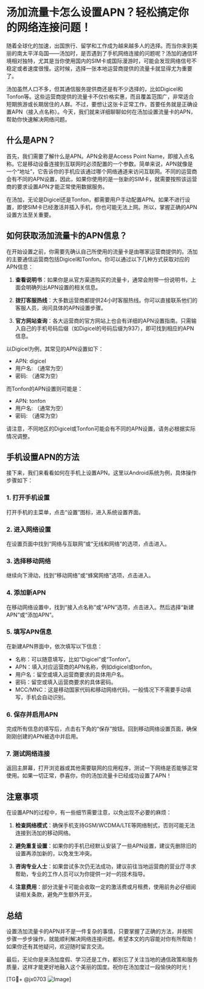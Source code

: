 # 汤加流量卡怎么设置APN？轻松搞定你的网络连接问题！

随着全球化的加速，出国旅行、留学和工作成为越来越多人的选择。而当你来到美丽的南太平洋岛国——汤加时，是否遇到了手机网络连接的问题呢？汤加的通信环境相对独特，尤其是当你使用国内的SIM卡或国际漫游时，可能会发现网络信号不稳定或者速度很慢。这时候，选择一张本地运营商提供的流量卡就显得尤为重要了。

汤加虽然人口不多，但其通信服务提供商还是有不少选择的，比如Digicel和Tonfon等。这些运营商提供的流量卡不仅价格实惠，而且覆盖范围广，非常适合短期旅游或长期居住的人群。不过，要想让这张卡正常工作，首要任务就是正确设置APN（接入点名称）。今天，我们就来详细聊聊如何在汤加设置流量卡的APN，帮助你快速解决网络问题。

## 什么是APN？

首先，我们需要了解什么是APN。APN全称是Access Point Name，即接入点名称。它是移动设备连接到互联网时必须配置的一个参数。简单来说，APN就像是一个“地址”，它告诉你的手机应该通过哪个网络通道来访问互联网。不同的运营商会有不同的APN设置，因此，如果你使用的是一张新的SIM卡，就需要按照该运营商的要求设置APN才能正常使用数据服务。

在汤加，无论是Digicel还是Tonfon，都需要用户手动配置APN。如果不进行设置，即使SIM卡已经激活并插入手机，你也可能无法上网。所以，掌握正确的APN设置方法至关重要。

## 如何获取汤加流量卡的APN信息？

在开始设置之前，你需要先确认自己所使用的流量卡是由哪家运营商提供的。汤加的主要通信运营商包括Digicel和Tonfon。你可以通过以下几种方式获取对应的APN信息：

1. **查看说明书**：如果你是从官方渠道购买的流量卡，通常会附带一份说明书，上面会明确列出APN设置的相关信息。
   
2. **拨打客服热线**：大多数运营商都提供24小时客服热线。你可以直接联系他们的客服人员，询问具体的APN设置步骤。

3. **官方网站查询**：各大运营商的官方网站上也会有详细的APN设置指南。只需输入自己的手机号码后缀（如Digicel的号码后缀为937），即可找到相应的APN信息。

以Digicel为例，其常见的APN设置如下：
- APN: digicel
- 用户名: （通常为空）
- 密码: （通常为空）

而Tonfon的APN设置则可能是：
- APN: tonfon
- 用户名: （通常为空）
- 密码: （通常为空）

请注意，不同地区的Digicel或Tonfon可能会有不同的APN设置，请务必根据实际情况调整。

## 手机设置APN的方法

接下来，我们来看看如何在手机上设置APN。这里以Android系统为例，具体操作步骤如下：

### 1. 打开手机设置
打开手机的主菜单，点击“设置”图标，进入系统设置界面。

### 2. 进入网络设置
在设置页面中找到“网络与互联网”或“无线和网络”的选项，点击进入。

### 3. 选择移动网络
继续向下滑动，找到“移动网络”或“蜂窝网络”选项，点击进入。

### 4. 添加新APN
在移动网络设置中，找到“接入点名称”或“APN”选项，点击进入。然后选择“新建APN”或“添加APN”。

### 5. 填写APN信息
在新建APN界面中，依次填写以下信息：
- 名称：可以随意填写，比如“Digicel”或“Tonfon”。
- APN：填入对应运营商的APN名称，例如digicel或tonfon。
- 用户名：留空或填入运营商要求的具体用户名。
- 密码：留空或填入运营商要求的具体密码。
- MCC/MNC：这是移动国家代码和移动网络代码，一般情况下不需要手动填写，手机会自动识别。

### 6. 保存并启用APN
完成所有信息的填写后，点击右下角的“保存”按钮。回到移动网络设置页面，确保刚刚创建的APN被选中并启用。

### 7. 测试网络连接
返回主屏幕，打开浏览器或其他需要联网的应用程序，测试一下网络是否能够正常使用。如果一切正常，恭喜你，你的汤加流量卡已经成功设置了APN！

## 注意事项

在设置APN的过程中，有一些细节需要注意，以免出现不必要的麻烦：

1. **检查网络模式**：确保手机支持GSM/WCDMA/LTE等网络制式，否则可能无法连接到汤加的移动网络。

2. **避免重复设置**：如果你的手机已经默认安装了一些APN设置，建议先删除旧的设置再添加新的，以免发生冲突。

3. **咨询专业人士**：如果尝试多次仍无法成功，建议前往当地运营商的营业厅寻求帮助，专业的工作人员可以为你提供一对一的技术指导。

4. **注意费用**：部分流量卡可能会收取一定的激活费或月租费，使用前务必仔细阅读相关条款，避免产生额外开支。

## 总结

设置汤加流量卡的APN并不是一件复杂的事情，只要掌握了正确的方法，并按照步骤一步步操作，就能顺利解决网络连接问题。希望本文的内容能对你有所帮助！如果你还有其他疑问，欢迎随时留言交流。

最后，无论你是来汤加度假、学习还是工作，都别忘了关注当地的通信政策和服务质量，这样才能更好地融入这个美丽的国度。祝你在汤加度过一段愉快的时光！

[TG💪+ @jx0703 ![Image](https://github.com/user-attachments/assets/dbca1d08-cadb-493c-b0ec-ad6f7a83f270)]